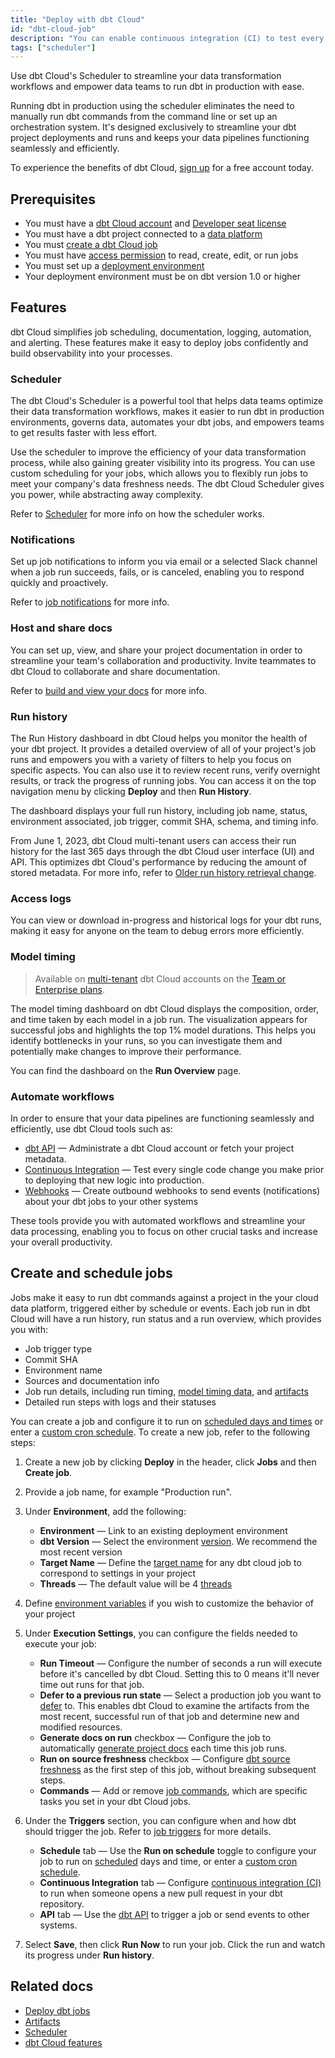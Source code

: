 ```yaml
---
title: "Deploy with dbt Cloud"
id: "dbt-cloud-job"
description: "You can enable continuous integration (CI) to test every single change prior to deploying the code to production just like in a software development workflow."
tags: ["scheduler"]
---
```


Use dbt Cloud's Scheduler to streamline your data transformation workflows and empower data teams to run dbt in production with ease. 

Running dbt in production using the scheduler eliminates the need to manually run dbt commands from the command line or set up an orchestration system. It's designed exclusively to streamline your dbt project deployments and runs and keeps your data pipelines functioning seamlessly and efficiently.

To experience the benefits of dbt Cloud, [sign up](https://cloud.getdbt.com/signup/) for a free account 
today. 

<Lightbox src ="/img/dbt-cloud-jobs.gif" width="85%" title="An overview of a dbt Cloud job run"/>

## Prerequisites

- You must have a [dbt Cloud account](https://www.getdbt.com/signup/) and [Developer seat license](/docs/cloud/manage-access/seats-and-users)
- You must have a dbt project connected to a [data platform](/docs/cloud/connect-data-platform/about-connections)
- You must [create a dbt Cloud job](#create-and-schedule-jobs)
- You must have [access permission](/docs/cloud/manage-access/about-user-access) to read, create, edit, or run jobs
- You must set up a [deployment environment](/docs/collaborate/environments/dbt-cloud-environments) 
- Your deployment environment must be on dbt version 1.0 or higher

## Features

dbt Cloud simplifies job scheduling, documentation, logging, automation, and alerting. These features make it easy to deploy jobs confidently and build observability into your processes.

### Scheduler 

The dbt Cloud's Scheduler is a powerful tool that helps data teams optimize their data transformation workflows, makes it easier to run dbt in production environments, governs data, automates your dbt jobs, and empowers teams to get results faster with less effort. 

Use the scheduler to improve the efficiency of your data transformation process, while also gaining greater visibility into its progress. You can use custom scheduling for your jobs, which allows you to flexibly run jobs to meet your company's data freshness needs. The dbt Cloud Scheduler gives you power, while abstracting away complexity.

Refer to [Scheduler](/docs/deploy/job-scheduler) for more info on how the scheduler works. 

<Lightbox src="/img/docs/dbt-cloud/deployment/deploy-scheduler.jpg" width="100%" title="An overview of a dbt Cloud job run"/>

### Notifications

Set up job notifications to inform you via email or a selected Slack channel when a job run succeeds, fails, or is canceled, enabling you to respond quickly and proactively.  

Refer to [job notifications](/docs/deploy/job-notifications) for more info. 

### Host and share docs

You can set up, view, and share your project documentation in order to streamline your team's collaboration and productivity. Invite teammates to dbt Cloud to collaborate and share documentation. 

Refer to [build and view your docs](/docs/collaborate/build-and-view-your-docs) for more info.

### Run history

The Run History dashboard in dbt Cloud helps you monitor the health of your dbt project. It provides a detailed overview of all of your project's job runs and empowers you with a variety of filters to help you focus on specific aspects. You can also use it to review recent runs, verify overnight results, or track the progress of running jobs. You can access it on the top navigation menu by clicking **Deploy** and then **Run History**. 

The dashboard displays your full run history, including job name, status, environment associated, job trigger, commit SHA, schema, and timing info. 

From June 1, 2023, dbt Cloud multi-tenant users can access their run history for the last 365 days through the dbt Cloud user interface (UI) and API. This optimizes dbt Cloud's performance by reducing the amount of stored metadata. For more info, refer to [Older run history retrieval change](/docs/dbt-versions/release-notes/May-2023/run-history-endpoint).

<Lightbox src="/img/docs/dbt-cloud/deployment/run-history.jpg" width="85%" title="Run History dashboard allow you to monitor the health of your dbt project and displays jobs, job status, environment, timing, and more."/>

### Access logs

You can view or download in-progress and historical logs for your dbt runs, making it easy for anyone on the team to debug errors more efficiently.

<Lightbox src="/img/docs/dbt-cloud/deployment/access-logs.jpg" width="85%" title="Access logs for run steps" />

### Model timing 
> Available on [multi-tenant](/docs/cloud/about-cloud/regions-ip-addresses) dbt Cloud accounts on the [Team or Enterprise plans](https://www.getdbt.com/pricing/).

The model timing dashboard on dbt Cloud displays the composition, order, and time taken by each model in a job run. The visualization appears for successful jobs and highlights the top 1% model durations. This helps you identify bottlenecks in your runs, so you can investigate them and potentially make changes to improve their performance. 

You can find the dashboard on the **Run Overview** page. 

<Lightbox src="/img/docs/dbt-cloud/model-timing.jpg" width="85%" title="The model timing tab displays the top 1% of model durations and visualizes model bottlenecks" />


### Automate workflows

In order to ensure that your data pipelines are functioning seamlessly and efficiently, use dbt Cloud tools such as:

- [dbt API](/docs/dbt-cloud-apis/overview) &mdash; Administrate a dbt Cloud account or fetch your project metadata.
- [Continuous Integration](/docs/deploy/cloud-ci-job) &mdash; Test every single code change you make prior to deploying that new logic into production. 
- [Webhooks](/docs/deploy/webhooks) &mdash; Create outbound webhooks to send events (notifications) about your dbt jobs to your other systems

These tools provide you with automated workflows and streamline your data processing, enabling you to focus on other crucial tasks and increase your overall productivity.

## Create and schedule jobs

Jobs make it easy to run dbt commands against a project in the your cloud data platform, triggered either by schedule or events. Each job run in dbt Cloud will have a run history, run status and a run overview, which provides you with:

- Job trigger type
- Commit SHA
- Environment name
- Sources and documentation info 
- Job run details, including run timing, [model timing data](#model-timing), and [artifacts](/docs/deploy/artifacts)
- Detailed run steps with logs and their statuses

You can create a job and configure it to run on [scheduled days and times](/docs/deploy/job-triggers#schedule-days) or enter a [custom cron schedule](/docs/deploy/job-triggers#custom-cron-schedules). To create a new job, refer to the following steps:
 

1. Create a new job by clicking **Deploy** in the header, click **Jobs** and then **Create job**.
1. Provide a job name, for example "Production run". 
1. Under **Environment**, add the following:
    * **Environment** &mdash; Link to an existing deployment environment
    * **dbt Version** &mdash; Select the environment [version](/docs/dbt-versions/core). We recommend the most recent version
    * **Target Name** &mdash; Define the [target name](/docs/build/custom-target-names) for any dbt cloud job to correspond to settings in your project
    * **Threads** &mdash; The default value will be 4 [threads](/docs/core/connection-profiles#understanding-threads)

1. Define [environment variables](/docs/build/environment-variables) if you wish to customize the behavior of your project

<Lightbox src ="/img/docs/dbt-cloud/using-dbt-cloud/create-new-job.jpg" width="85%" title="Configuring your environment job settings"/>

5. Under **Execution Settings**, you can configure the fields needed to execute your job:

    * **Run Timeout** &mdash; Configure the number of seconds a run will execute before it's cancelled by dbt Cloud. Setting this to 0 means it'll never time out runs for that job.   
    * **Defer to a previous run state** &mdash; Select a production job you want to [defer](/docs/deploy/cloud-ci-job#deferral-and-state-comparison) to. This enables dbt Cloud to examine the artifacts from the most recent, successful run of that job and determine new and modified resources. 
    * **Generate docs on run** checkbox &mdash; Configure the job to automatically [generate project docs](/docs/collaborate/build-and-view-your-docs) each time this job runs.
    * **Run on source freshness** checkbox &mdash;  Configure [dbt source freshness](/docs/deploy/source-freshness) as the first step of this job, without breaking subsequent steps.
    * **Commands** &mdash; Add or remove [job commands](/docs/deploy/job-commands), which are specific tasks you set in your dbt Cloud jobs.

<Lightbox src ="/img/docs/dbt-cloud/using-dbt-cloud/execution-settings.jpg" width="85%" title="Configuring your execution job settings"/>

6. Under the **Triggers** section, you can configure when and how dbt should trigger the job. Refer to [job triggers](/docs/deploy/job-triggers) for more details.

    * **Schedule** tab &mdash; Use the **Run on schedule** toggle to configure your job to run on [scheduled](/docs/deploy/job-triggers#schedule-days) days and time, or enter a [custom cron schedule](/docs/deploy/job-triggers#custom-cron-schedules).
    * **Continuous Integration** tab &mdash; Configure [continuous integration (CI)](/docs/deploy/cloud-ci-job) to run when someone opens a new pull request in your dbt repository.
    * **API** tab &mdash; Use the [dbt API](/docs/dbt-cloud-apis/overview) to trigger a job or send events to other systems.

7. Select **Save**, then click **Run Now** to run your job. Click the run and watch its progress under **Run history**.


<Lightbox src ="/img/docs/dbt-cloud/using-dbt-cloud/triggers.jpg" width="85%" title="Configuring your job triggers"/>

## Related docs

- [Deploy dbt jobs](/docs/deploy/deployments)
- [Artifacts](/docs/deploy/artifacts)
- [Scheduler](/docs/deploy/job-scheduler)
- [dbt Cloud features](/docs/cloud/about-cloud/dbt-cloud-features)
